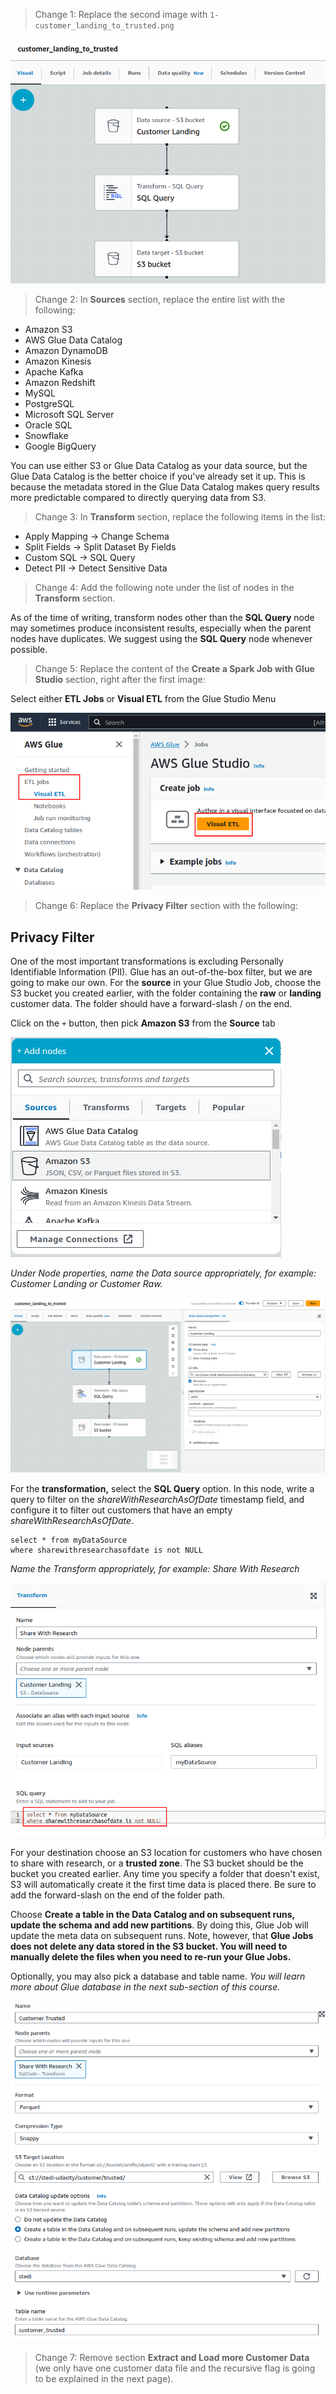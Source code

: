 > Change 1: Replace the second image with `1-customer_landing_to_trusted.png`

![Sample Glue Studio Job](1-customer_landing_to_trusted.png)

> Change 2: In **Sources** section, replace the entire list with the following:

- Amazon S3
- AWS Glue Data Catalog
- Amazon DynamoDB
- Amazon Kinesis
- Apache Kafka
- Amazon Redshift
- MySQL
- PostgreSQL
- Microsoft SQL Server
- Oracle SQL
- Snowflake
- Google BigQuery

You can use either S3 or Glue Data Catalog as your data source, but the Glue Data Catalog is the better choice if you've already set it up. This is because the metadata stored in the Glue Data Catalog makes query results more predictable compared to directly querying data from S3.

> Change 3: In **Transform** section, replace the following items in the list:

- Apply Mapping -> Change Schema
- Split Fields -> Split Dataset By Fields
- Custom SQL -> SQL Query
- Detect PII -> Detect Sensitive Data

> Change 4: Add the following note under the list of nodes in the **Transform** section.

As of the time of writing, transform nodes other than the **SQL Query** node may sometimes produce inconsistent results, especially when the parent nodes have duplicates. We suggest using the **SQL Query** node whenever possible.

> Change 5: Replace the content of the **Create a Spark Job with Glue Studio** section, right after the first image:

Select either **ETL Jobs** or **Visual ETL** from the Glue Studio Menu

![AWS Glue Studio Menu](2-menu.png)

> Change 6: Replace the **Privacy Filter** section with the following:

## Privacy Filter

One of the most important transformations is excluding Personally Identifiable Information (PII). Glue has an out-of-the-box filter, but we are going to make our own. For the **source** in your Glue Studio Job, choose the S3 bucket you created earlier, with the folder containing the **raw** or **landing** customer data. The folder should have a forward-slash / on the end.

Click on the `+` button, then pick **Amazon S3** from the **Source** tab

![Source > Amazon S3](3-privacy_filter-1.png)

*Under Node properties, name the Data source appropriately, for example: Customer Landing or Customer Raw.*

![Rename the source node appropriately](4-privacy_filter-2.png)

For the **transformation,** select the **SQL Query** option. In this node, write a query to filter on the *shareWithResearchAsOfDate* timestamp field, and configure it to filter out customers that have an empty *shareWithResearchAsOfDate*.

```
select * from myDataSource
where sharewithresearchasofdate is not NULL
```

*Name the Transform appropriately, for example: Share With Research*

![Privacy filtering](5-privacy_filter-3.png)

For your destination choose an S3 location for customers who have chosen to share with research, or a **trusted zone**. The S3 bucket should be the bucket you created earlier. Any time you specify a folder that doesn't exist, S3 will automatically create it the first time data is placed there. Be sure to add the forward-slash on the end of the folder path.

Choose **Create a table in the Data Catalog and on subsequent runs, update the schema and add new partitions**. By doing this, Glue Job will update the meta data on subsequent runs. Note, however, that **Glue Jobs does not delete any data stored in the S3 bucket. You will need to manually delete the files when you need to re-run your Glue Jobs.**

Optionally, you may also pick a database and table name. *You will learn more about Glue database in the next sub-section of this course.*

![privacy filter 4](6-privacy_filter-4.png)

> Change 7: Remove section **Extract and Load more Customer Data** (we only have one customer data file and the recursive flag is going to be explained in the next page).
